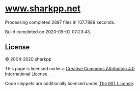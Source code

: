 # www.sharkpp.net

Processing completed 2897 files in 107.7899 seconds.

Build completed on 2020-05-02 07:23:43.

## License

&copy; 2004-2020 sharkpp

This page is licensed under a [Creative Commons Attribution 4.0 International License](http://creativecommons.org/licenses/by/4.0/).

Code snippets are additionally licensed under [The MIT License](http://opensource.org/licenses/MIT).

